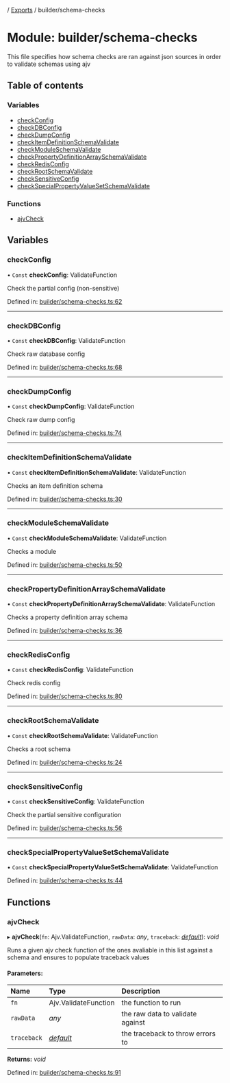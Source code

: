 [](../README.md) / [Exports](../modules.md) / builder/schema-checks

# Module: builder/schema-checks

This file specifies how schema checks are ran against json sources
in order to validate schemas using ajv

## Table of contents

### Variables

- [checkConfig](builder_schema_checks.md#checkconfig)
- [checkDBConfig](builder_schema_checks.md#checkdbconfig)
- [checkDumpConfig](builder_schema_checks.md#checkdumpconfig)
- [checkItemDefinitionSchemaValidate](builder_schema_checks.md#checkitemdefinitionschemavalidate)
- [checkModuleSchemaValidate](builder_schema_checks.md#checkmoduleschemavalidate)
- [checkPropertyDefinitionArraySchemaValidate](builder_schema_checks.md#checkpropertydefinitionarrayschemavalidate)
- [checkRedisConfig](builder_schema_checks.md#checkredisconfig)
- [checkRootSchemaValidate](builder_schema_checks.md#checkrootschemavalidate)
- [checkSensitiveConfig](builder_schema_checks.md#checksensitiveconfig)
- [checkSpecialPropertyValueSetSchemaValidate](builder_schema_checks.md#checkspecialpropertyvaluesetschemavalidate)

### Functions

- [ajvCheck](builder_schema_checks.md#ajvcheck)

## Variables

### checkConfig

• `Const` **checkConfig**: ValidateFunction

Check the partial config (non-sensitive)

Defined in: [builder/schema-checks.ts:62](https://github.com/onzag/itemize/blob/28218320/builder/schema-checks.ts#L62)

___

### checkDBConfig

• `Const` **checkDBConfig**: ValidateFunction

Check raw database config

Defined in: [builder/schema-checks.ts:68](https://github.com/onzag/itemize/blob/28218320/builder/schema-checks.ts#L68)

___

### checkDumpConfig

• `Const` **checkDumpConfig**: ValidateFunction

Check raw dump config

Defined in: [builder/schema-checks.ts:74](https://github.com/onzag/itemize/blob/28218320/builder/schema-checks.ts#L74)

___

### checkItemDefinitionSchemaValidate

• `Const` **checkItemDefinitionSchemaValidate**: ValidateFunction

Checks an item definition schema

Defined in: [builder/schema-checks.ts:30](https://github.com/onzag/itemize/blob/28218320/builder/schema-checks.ts#L30)

___

### checkModuleSchemaValidate

• `Const` **checkModuleSchemaValidate**: ValidateFunction

Checks a module

Defined in: [builder/schema-checks.ts:50](https://github.com/onzag/itemize/blob/28218320/builder/schema-checks.ts#L50)

___

### checkPropertyDefinitionArraySchemaValidate

• `Const` **checkPropertyDefinitionArraySchemaValidate**: ValidateFunction

Checks a property definition array schema

Defined in: [builder/schema-checks.ts:36](https://github.com/onzag/itemize/blob/28218320/builder/schema-checks.ts#L36)

___

### checkRedisConfig

• `Const` **checkRedisConfig**: ValidateFunction

Check redis config

Defined in: [builder/schema-checks.ts:80](https://github.com/onzag/itemize/blob/28218320/builder/schema-checks.ts#L80)

___

### checkRootSchemaValidate

• `Const` **checkRootSchemaValidate**: ValidateFunction

Checks a root schema

Defined in: [builder/schema-checks.ts:24](https://github.com/onzag/itemize/blob/28218320/builder/schema-checks.ts#L24)

___

### checkSensitiveConfig

• `Const` **checkSensitiveConfig**: ValidateFunction

Check the partial sensitive configuration

Defined in: [builder/schema-checks.ts:56](https://github.com/onzag/itemize/blob/28218320/builder/schema-checks.ts#L56)

___

### checkSpecialPropertyValueSetSchemaValidate

• `Const` **checkSpecialPropertyValueSetSchemaValidate**: ValidateFunction

Defined in: [builder/schema-checks.ts:44](https://github.com/onzag/itemize/blob/28218320/builder/schema-checks.ts#L44)

## Functions

### ajvCheck

▸ **ajvCheck**(`fn`: Ajv.ValidateFunction, `rawData`: *any*, `traceback`: [*default*](../classes/builder_traceback.default.md)): *void*

Runs a given ajv check function of the ones avaliable
in this list against a schema and ensures to populate traceback
values

#### Parameters:

Name | Type | Description |
:------ | :------ | :------ |
`fn` | Ajv.ValidateFunction | the function to run   |
`rawData` | *any* | the raw data to validate against   |
`traceback` | [*default*](../classes/builder_traceback.default.md) | the traceback to throw errors to    |

**Returns:** *void*

Defined in: [builder/schema-checks.ts:91](https://github.com/onzag/itemize/blob/28218320/builder/schema-checks.ts#L91)
